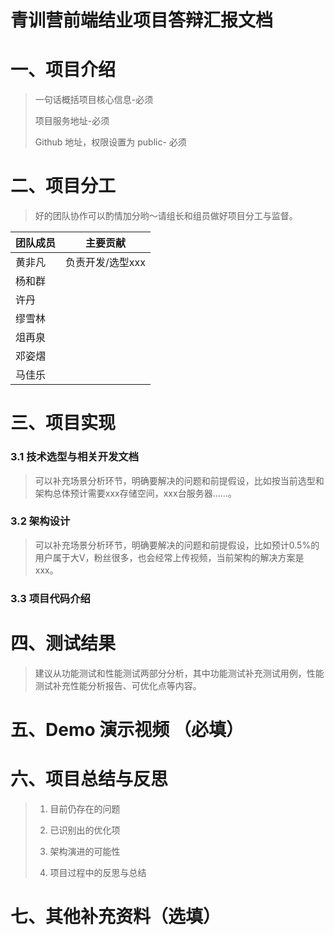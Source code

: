 # 青训营前端结业项目答辩汇报文档 

# 一、项目介绍

> 一句话概括项目核心信息-必须
>
> 项目服务地址-必须
>
> Github  地址，权限设置为 public- 必须

# 二、项目分工

> 好的团队协作可以酌情加分哟～请组长和组员做好项目分工与监督。

| **团队成员** | **主要贡献**     |
| ------------ | ---------------- |
| 黄非凡       | 负责开发/选型xxx |
| 杨和群       |                  |
| 许丹         |                  |
| 缪雪林       |                  |
| 俎再泉       |                  |
| 邓姿熠       |                  |
| 马佳乐       |                  |



# 三、项目实现

### 3.1 技术选型与相关开发文档

> 可以补充场景分析环节，明确要解决的问题和前提假设，比如按当前选型和架构总体预计需要xxx存储空间，xxx台服务器......。

### 3.2 架构设计

> 可以补充场景分析环节，明确要解决的问题和前提假设，比如预计0.5%的用户属于大V，粉丝很多，也会经常上传视频，当前架构的解决方案是xxx。

### 3.3 项目代码介绍

# 四、测试结果

> 建议从功能测试和性能测试两部分分析，其中功能测试补充测试用例，性能测试补充性能分析报告、可优化点等内容。

# 五、Demo 演示视频 （必填）

# 六、项目总结与反思

> 1. 目前仍存在的问题
>
> 1. 已识别出的优化项
>
> 1. 架构演进的可能性
>
> 1. 项目过程中的反思与总结

# 七、其他补充资料（选填）